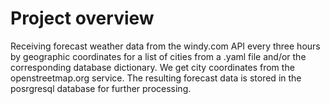 # Project overview 
Receiving forecast weather data from the windy.com API every three hours by geographic coordinates for a list of cities from a .yaml file and/or the corresponding database dictionary. We get city coordinates from the openstreetmap.org service. The resulting forecast data is stored in the posrgresql database for further processing.
